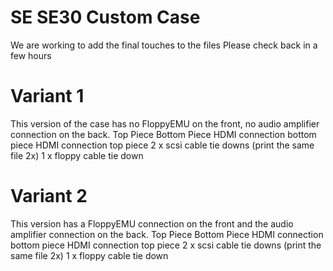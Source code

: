 # SE SE30 Custom Case

We are working to add the final touches to the files
Please check back in a few hours

# Variant 1

This version of the case has no FloppyEMU on the front, no audio amplifier connection on the back.
Top Piece
Bottom Piece
HDMI connection bottom piece
HDMI connection top piece
2 x scsi cable tie downs (print the same file 2x)
1 x floppy cable tie down

# Variant 2

This version has a FloppyEMU connection on the front and the audio amplifier connection on the back.
Top Piece
Bottom Piece
HDMI connection bottom piece
HDMI connection top piece
2 x scsi cable tie downs (print the same file 2x)
1 x floppy cable tie down
